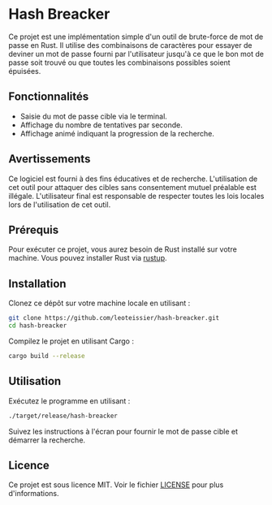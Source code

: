 # Hash Breacker

Ce projet est une implémentation simple d'un outil de brute-force de mot de passe en Rust. Il utilise des combinaisons de caractères pour essayer de deviner un mot de passe fourni par l'utilisateur jusqu'à ce que le bon mot de passe soit trouvé ou que toutes les combinaisons possibles soient épuisées.

## Fonctionnalités

- Saisie du mot de passe cible via le terminal.
- Affichage du nombre de tentatives par seconde.
- Affichage animé indiquant la progression de la recherche.

## Avertissements

Ce logiciel est fourni à des fins éducatives et de recherche. L'utilisation de cet outil pour attaquer des cibles sans consentement mutuel préalable est illégale. L'utilisateur final est responsable de respecter toutes les lois locales lors de l'utilisation de cet outil.

## Prérequis

Pour exécuter ce projet, vous aurez besoin de Rust installé sur votre machine. Vous pouvez installer Rust via [rustup](https://rustup.rs/).

## Installation

Clonez ce dépôt sur votre machine locale en utilisant :

```bash
git clone https://github.com/leoteissier/hash-breacker.git
cd hash-breacker
```

Compilez le projet en utilisant Cargo :

```bash
cargo build --release
```

## Utilisation

Exécutez le programme en utilisant :

```bash
./target/release/hash-breacker
```

Suivez les instructions à l'écran pour fournir le mot de passe cible et démarrer la recherche.

## Licence

Ce projet est sous licence MIT. Voir le fichier [LICENSE](LICENSE) pour plus d'informations.

